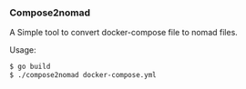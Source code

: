 ### Compose2nomad

A Simple tool to convert docker-compose file to nomad files.



Usage:

```bash
$ go build
$ ./compose2nomad docker-compose.yml
```

